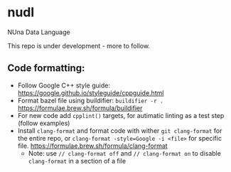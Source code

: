 # nudl

NUna Data Language

This repo is under development - more to follow.

## Code formatting:

* Follow Google C++ style guide:
https://google.github.io/styleguide/cppguide.html
* Format bazel file using buildifier: `buildifier -r .`
https://formulae.brew.sh/formula/buildifier
* For new code add `cpplint()` targets, for autimatic linting
as a test step (follow examples)
* Install `clang-format` and format code with wither
`git clang-format` for the entire repo, or
`clang-format -style=Google -i <file>` for specific file.
https://formulae.brew.sh/formula/clang-format
  - Note: use `// clang-format off` and `// clang-format on`
   to disable `clang-format` in a section of a file
